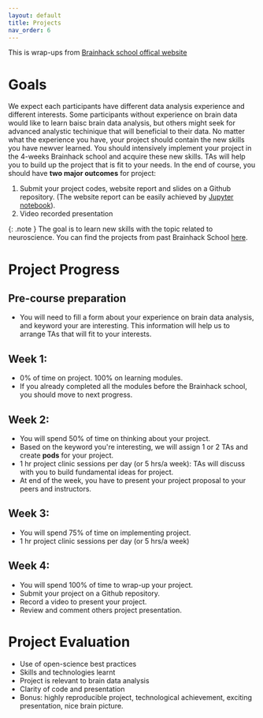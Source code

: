 ```yaml
---
layout: default
title: Projects
nav_order: 6
---
```

This is wrap-ups from [Brainhack school offical website](https://school.brainhackmtl.org/project_guide/)

# Goals
We expect each participants have different data analysis experience and different interests. Some participants without experience on brain data would like to learn baisc brain data analysis, but others might seek for advanced analystic techinique that will beneficial to their data. No matter what the experience you have, your project should contain the new skills you have newver learned. You should intensively implement your project in the 4-weeks Brainhack school and acquire these new skills. TAs will help you to build up the project that is fit to your needs. In the end of course, you should have **two major outcomes** for project:
1. Submit your project codes, website report and slides on a Github repository. (The website report can be easily achieved by [Jupyter notebook](https://jupyter.org/install)).
2. Video recorded presentation

{: .note }
The goal is to learn new skills with the topic related to neuroscience. You can find the projects from past Brainhack School [here](https://school.brainhackmtl.org/project/).

# Project Progress

## Pre-course preparation
- You will need to fill a form about your experience on brain data analysis, and keyword your are interesting. This information will help us to arrange TAs that will fit to your interests.

## Week 1:

- 0% of time on project. 100% on learning modules.
- If you already completed all the modules before the Brainhack school, you should move to next progress.

## Week 2: 

- You will spend 50% of time on thinking about your project.
- Based on the keyword you're interesting, we will assign 1 or 2 TAs and create **pods** for your project.
- 1 hr project clinic sessions per day (or 5 hrs/a week): TAs will discuss with you to build fundamental ideas for project.
- At end of the week, you have to present your project proposal to your peers and instructors.

## Week 3:

- You will spend 75% of time on implementing project.
- 1 hr project clinic sessions per day (or 5 hrs/a week)

## Week 4:

- You will spend 100% of time to wrap-up your project.
- Submit your project on a Github repository.
- Record a video to present your project.
- Review and comment others project presentation.

# Project Evaluation

- Use of open-science best practices
- Skills and technologies learnt
- Project is relevant to brain data analysis
- Clarity of code and presentation
- Bonus: highly reproducible project, technological achievement, exciting presentation, nice brain picture.
